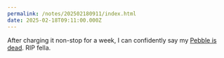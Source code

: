 ```yaml
---
permalink: /notes/202502180911/index.html
date: 2025-02-18T09:11:00.000Z
---
```


After charging it non-stop for a week, I can confidently say my [Pebble is dead](https://rknight.me/blog/my-pebble-steel-is-mostly-dead/). RIP fella.